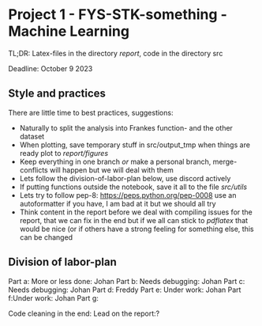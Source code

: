 # Project 1 - FYS-STK-something - Machine Learning

TL;DR: Latex-files in the directory _report_, code in the directory src

Deadline: October 9 2023

## Style and practices

There are little time to best practices, suggestions:

* Naturally to split the analysis into Frankes function- and the other dataset
* When plotting, save temporary stuff in src/output_tmp when things are ready plot to _report/figures_
* Keep everything in one branch _or_ make a personal branch, merge-conflicts will happen but we will deal with them
* Lets follow the division-of-labor-plan below, use discord actively
* If putting functions outside the notebook, save it all to the file _src/utils_
* Lets try to follow pep-8: https://peps.python.org/pep-0008 use an autoformatter if you have, I am bad at it but we should all try
* Think content in the report before we deal with compiling issues for the report, that we can fix in the end but if we all can stick to *pdflatex* that would be nice (or if others have a strong feeling for something else, this can be changed

## Division of labor-plan

Part a: More or less done: Johan
Part b: Needs debugging: Johan
Part c: Needs debugging: Johan
Part d: Freddy
Part e: Under work: Johan
Part f:Under work: Johan
Part g:

Code cleaning in the end: 
Lead on the report:?
